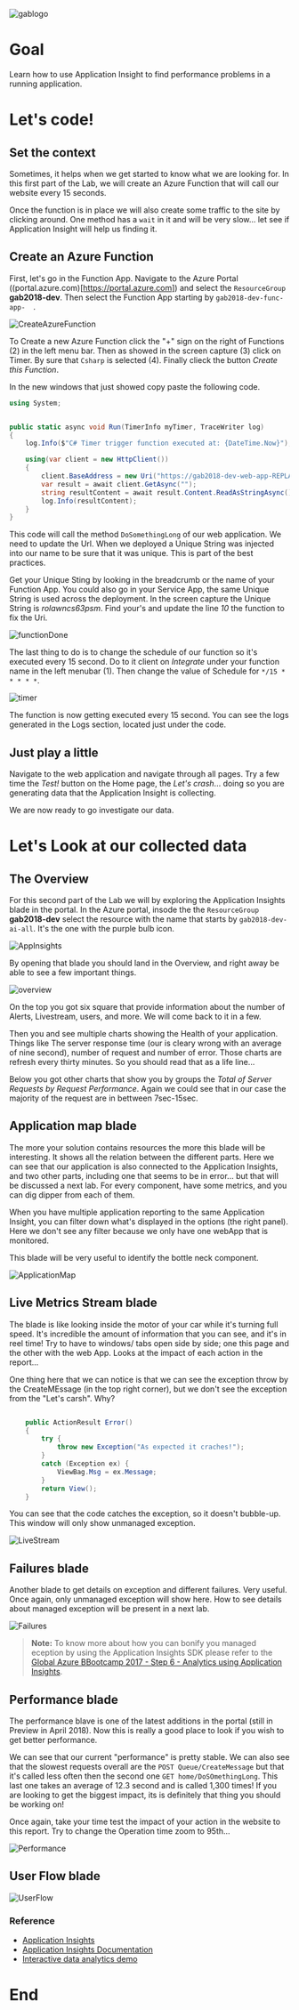 ![gablogo][gablogo]
# Goal
Learn how to use Application Insight to find performance problems in a running application.

# Let's code!

## Set the context

Sometimes, it helps when we get started to know what we are looking for. In this first part of the Lab, we will create an Azure Function that will call our website every 15 seconds.  

Once the function is in place we will also create some traffic to the site by clicking around. One method has a `wait` in it and will be very slow... let see if Application Insight will help us finding it. 

## Create an Azure Function

First, let's go in the Function App. Navigate to the Azure Portal ((portal.azure.com)[https://portal.azure.com]) and select the `ResourceGroup` **gab2018-dev**. Then select the Function App starting by `gab2018-dev-func-app-  `.

![CreateAzureFunction][CreateAzureFunction]

To Create a new Azure Function click the "+" sign on the right of Functions (2) in the left menu bar. Then as showed in the screen capture (3) click on Timer. By sure that `Csharp` is selected (4). Finally clieck the button *Create this Function*. 

In the new windows that just showed copy paste the following code.

```csharp
using System;


public static async void Run(TimerInfo myTimer, TraceWriter log)
{
    log.Info($"C# Timer trigger function executed at: {DateTime.Now}");

    using(var client = new HttpClient())
    {
        client.BaseAddress = new Uri("https://gab2018-dev-web-app-REPLACE_BY_YOUR_UNIQUE_STRING.azurewebsites.net/home/DoSomethingLong");
        var result = await client.GetAsync("");
        string resultContent = await result.Content.ReadAsStringAsync();
        log.Info(resultContent);
    }
}

```

This code will call the method `DoSomethingLong` of our web application. We need to update the Url. When we deployed a Unique String was injected into our name to be sure that it was unique. This is part of the best practices. 

Get your Unique Sting by looking in the breadcrumb or the name of your Function App. You could also go in your Service App, the same Unique String is used across the deployment. In the screen capture the Unique String is *rolawncs63psm*. Find your's and update the line *10* the  function to fix the Uri.

![functionDone][functionDone]

The last thing to do is to change the schedule of our function so it's executed every 15 second.  Do to it client on *Integrate* under your function name in the left menubar (1). Then change the value of Schedule for `*/15 * * * * *`.

![timer][timer]

The function is now getting executed every 15 second. You can see the logs generated in the Logs section, located just under the code.

## Just play a little

Navigate to the web application and navigate through all pages. Try a few time the *Test!* button on the Home page, the *Let's crash*... doing so you are generating data that the Application Insight is collecting.

We are now ready to go investigate our data.

# Let's Look at our collected data

## The Overview 

For this second part of the Lab we will by exploring the Application Insights blade in the portal. In the Azure portal, insode the the `ResourceGroup` **gab2018-dev** select the resource with the name that starts by `gab2018-dev-ai-all`. It's the one with the purple bulb icon.

![AppInsights][AppInsights]

By opening that blade you should land in the Overview, and right away be able to see a few important things.

![overview][overview]

On the top you got six square that provide information about the number of Alerts, Livestream, users, and more. We will come back to it in a few.

Then you and see multiple charts showing the Health of your application. Things like The server response time (our is cleary wrong with an average of nine second), number of request and number of error.  Those charts are refresh every thirty minutes. So you should read that as a life line... 

Below you got other charts that show you by groups the *Total of Server Requests by Request Performance*.  Again we could see that in our case the majority of the request are in bettween 7sec-15sec.

## Application map blade

The more your solution contains resources the more this blade will be interesting. It shows all the relation between the different parts.   Here we can see that our application is also connected to the Application Insights, and two other parts, including one that seems to be in error... but that will be discussed a next lab.  For every component,  have some metrics, and you can dig dipper from each of them. 

When you have multiple application reporting to the same  Application Insight, you can filter down what's displayed in the options (the right panel). Here we don't see any filter because we only have one webApp that is monitored. 

This blade will be very useful to identify the bottle neck component.

![ApplicationMap][ApplicationMap]

## Live Metrics Stream blade

The blade is like looking inside the motor of your car while it's turning full speed.  It's incredible the amount of information that you can see, and it's in reel time!  Try to have to windows/ tabs open side by side; one this page and the other with the web App. Looks at the impact of each action in the report...

One thing here that we can notice is that we can see the exception throw by the CreateMEssage (in the top right corner), but we don't see the exception from the  "Let's carsh". Why? 

```csharp

    public ActionResult Error()
    {
        try {
            throw new Exception("As expected it craches!");
        }
        catch (Exception ex) {
            ViewBag.Msg = ex.Message;
        }
        return View();
    }

```
You can see that the code catches the exception, so it doesn't bubble-up.  This window will only show unmanaged exception.  

![LiveStream][LiveStream]

## Failures blade

Another blade to get details on exception and different failures. Very useful. Once again, only unmanaged exception will show here. How to see details about managed exception will be present in a next lab.

![Failures][Failures]

> **Note:**
> To know more about how you can bonify you managed eception by using the Application Insights SDK please refer to the [Global Azure BBootcamp 2017 - Step 6 - Analytics using Application Insights](https://github.com/MSDEVMTL/2017-04-22-GlobalAzureBootcamp2017/tree/master/Step%206%20-%20Analytics%20using%20Application%20Insights).

## Performance blade

The performance blave is one of the latest additions in the portal (still in Preview in April 2018). Now this is really a good place to look if you wish to get better performance. 

We can see that our current "performance" is pretty stable. We can also see that the slowest requests overall are the `POST Queue/CreateMessage` but that it's called less often then the second one `GET home/DoSOmethingLong`. This last one takes an average of 12.3 second and is called 1,300 times! If you are looking to get the biggest impact, its is definitely that thing you should be working on!

Once again, take your time test the impact of your action in the website to this report. Try to change the Operation time zoom to 95th... 

![Performance][Performance]

## User Flow blade

![UserFlow][UserFlow]

### Reference

* [Application Insights](https://azure.microsoft.com/en-us/services/application-insights/)
* [Application Insights Documentation](https://docs.microsoft.com/en-us/azure/application-insights/)
* [Interactive data analytics demo](https://analytics.applicationinsights.io/demo)


# End


[gablogo]: ../media/logo-2018-500x444.png "Global Azure Bootcamp logo"
[CreateAzureFunction]: media/CreateAzureFunction.png "Create Azure Function"
[timer]: media/timer.png "Schedule Setting"
[functionDone]: media/functionDone.png "Function Done"
[overview]: media/overview.png "Overview  Application Insights blade"
[AppInsights]: media/AppInsights.png "Application Insight Resource"
[ApplicationMap]: media/ApplicationMap.png "Application Map blade"
[LiveStream]: media/LiveStream.png "Live Stream blade"
[Failures]: media/Failures.png "Failures blade"
[Performance]: media/Performance.png "Performance blade"
[UserFlow]: media/UserFlow.png "User Flow blade"